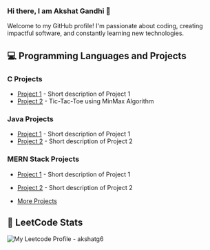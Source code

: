 ### Hi there, I am Akshat Gandhi 👋

Welcome to my GitHub profile! I'm passionate about coding, creating impactful software, and constantly learning new technologies.

## 💻 Programming Languages and Projects

### C Projects
- [Project 1](URL-to-project-1) - Short description of Project 1
- [Project 2](https://github.com/AkshatG6/TicTacToe-in-C) - Tic-Tac-Toe using MinMax Algorithm

### Java Projects
- [Project 1](URL-to-project-1) - Short description of Project 1
- [Project 2](URL-to-project-2) - Short description of Project 2

### MERN Stack Projects
- [Project 1](URL-to-project-1) - Short description of Project 1
- [Project 2](URL-to-project-2) - Short description of Project 2
  
- [More Projects](URL-to-mern-projects)

## 🌟 LeetCode Stats
![My Leetcode Profile - akshatg6](https://leetcard.jacoblin.cool/akshatg6)



<!--
**AkshatG6/AkshatG6** is a ✨ _special_ ✨ repository because its `README.md` (this file) appears on your GitHub profile.

Here are some ideas to get you started:

- 🔭 I’m currently working on ...
- 🌱 I’m currently learning ...
- 👯 I’m looking to collaborate on ...
- 🤔 I’m looking for help with ...
- 💬 Ask me about ...
- 📫 How to reach me: ...
- 😄 Pronouns: ...
- ⚡ Fun fact: ...
-->
